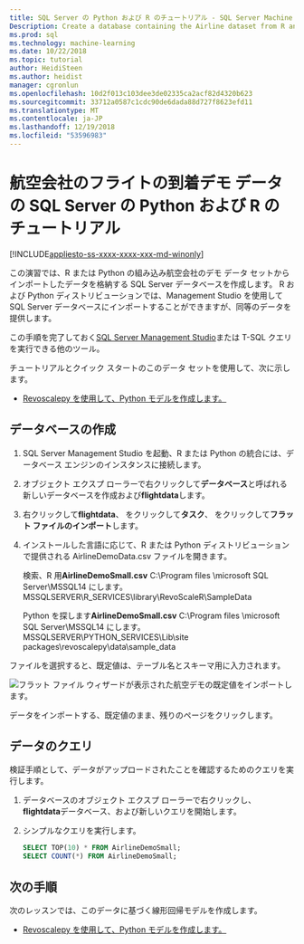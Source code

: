 ```yaml
---
title: SQL Server の Python および R のチュートリアル - SQL Server Machine Learning の航空会社のフライト デモ データのセット
Description: Create a database containing the Airline dataset from R and Python. This dataset is used in exercises showing how to wrap R language or Python code in a SQL Server stored procedure.
ms.prod: sql
ms.technology: machine-learning
ms.date: 10/22/2018
ms.topic: tutorial
author: HeidiSteen
ms.author: heidist
manager: cgronlun
ms.openlocfilehash: 10d2f013c103dee3de02335ca2acf82d4320b623
ms.sourcegitcommit: 33712a0587c1cdc90de6dada88d727f8623efd11
ms.translationtype: MT
ms.contentlocale: ja-JP
ms.lasthandoff: 12/19/2018
ms.locfileid: "53596983"
---
```

#  <a name="airline-flight-arrival-demo-data-for-sql-server-python-and-r-tutorials"></a>航空会社のフライトの到着デモ データの SQL Server の Python および R のチュートリアル
[!INCLUDE[appliesto-ss-xxxx-xxxx-xxx-md-winonly](../../includes/appliesto-ss-xxxx-xxxx-xxx-md-winonly.md)]

この演習では、R または Python の組み込み航空会社のデモ データ セットからインポートしたデータを格納する SQL Server データベースを作成します。 R および Python ディストリビューションでは、Management Studio を使用して SQL Server データベースにインポートすることができますが、同等のデータを提供します。

この手順を完了しておく[SQL Server Management Studio](https://docs.microsoft.com/sql/ssms/download-sql-server-management-studio-ssms?view=sql-server-2017)または T-SQL クエリを実行できる他のツール。

チュートリアルとクイック スタートのこのデータ セットを使用して、次に示します。

+  [Revoscalepy を使用して、Python モデルを作成します。](use-python-revoscalepy-to-create-model.md)

## <a name="create-the-database"></a>データベースの作成

1. SQL Server Management Studio を起動、R または Python の統合には、データベース エンジンのインスタンスに接続します。  

2. オブジェクト エクスプ ローラーで右クリックして**データベース**と呼ばれる新しいデータベースを作成および**flightdata**します。

3. 右クリックして**flightdata**、 をクリックして**タスク**、 をクリックして**フラット ファイルのインポート**します。

4. インストールした言語に応じて、R または Python ディストリビューションで提供される AirlineDemoData.csv ファイルを開きます。

   検索、R 用**AirlineDemoSmall.csv** C:\Program files \microsoft SQL Server\MSSQL14 にします。MSSQLSERVER\R_SERVICES\library\RevoScaleR\SampleData
   
   Python を探します**AirlineDemoSmall.csv** C:\Program files \microsoft SQL Server\MSSQL14 にします。MSSQLSERVER\PYTHON_SERVICES\Lib\site packages\revoscalepy\data\sample_data
  
ファイルを選択すると、既定値は、テーブル名とスキーマ用に入力されます。

  ![フラット ファイル ウィザードが表示された航空デモの既定値をインポートします。](media/import-airlinedemosmall.png)

データをインポートする、既定値のまま、残りのページをクリックします。


## <a name="query-the-data"></a>データのクエリ

検証手順として、データがアップロードされたことを確認するためのクエリを実行します。

1. データベースのオブジェクト エクスプ ローラーで右クリックし、 **flightdata**データベース、および新しいクエリを開始します。

2. シンプルなクエリを実行します。

    ```sql
    SELECT TOP(10) * FROM AirlineDemoSmall;
    SELECT COUNT(*) FROM AirlineDemoSmall;
    ```

## <a name="next-steps"></a>次の手順

次のレッスンでは、このデータに基づく線形回帰モデルを作成します。

+ [Revoscalepy を使用して、Python モデルを作成します。](use-python-revoscalepy-to-create-model.md)
